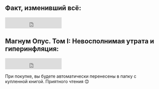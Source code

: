 <h2>Факт, изменивший всё:</h2>
<iframe src="https://yoomoney.ru/quickpay/button-widget?targets=%D0%A4%D0%B0%D0%BA%D1%82%2C%20%D0%B8%D0%B7%D0%BC%D0%B5%D0%BD%D0%B8%D0%B2%D1%88%D0%B8%D0%B9%20%D0%B2%D1%81%D1%91&default-sum=2000&button-text=12&yoomoney-payment-type=on&button-size=m&button-color=orange&successURL=https%3A%2F%2Fdisk.yandex.ru%2Fd%2Fh6eF__5-3MC37V&quickpay=small&account=410011432758181&" width="184" height="36" frameborder="0" allowtransparency="true" scrolling="no"></iframe>


<h2>Магнум Опус. Том I: Невосполнимая утрата и гиперинфляция:</h2>
<iframe src="https://yoomoney.ru/quickpay/button-widget?targets=%D0%9C%D0%B0%D0%B3%D0%BD%D1%83%D0%BC%20%D0%9E%D0%BF%D1%83%D1%81.%20%D0%A2%D0%BE%D0%BC%20I%3A%20%D0%9D%D0%B5%D0%B2%D0%BE%D1%81%D0%BF%D0%BE%D0%BB%D0%BD%D0%B8%D0%BC%D0%B0%D1%8F%20%D1%83%D1%82%D1%80%D0%B0%D1%82%D0%B0%20%D0%B8%20%D0%B3%D0%B8%D0%BF%D0%B5%D1%80%D0%B8%D0%BD%D1%84%D0%BB%D1%8F%D1%86%D0%B8%D1%8F&default-sum=1000&button-text=12&yoomoney-payment-type=on&button-size=m&button-color=orange&successURL=https%3A%2F%2Fdisk.yandex.ru%2Fd%2FG4dObJkNEUHTng&quickpay=small&account=410011432758181&" width="184" height="36" frameborder="0" allowtransparency="true" scrolling="no"></iframe>
		
<p>При покупке, вы будете автоматически перенесены в папку с купленной книгой. Приятного чтения 😊</p>

		

